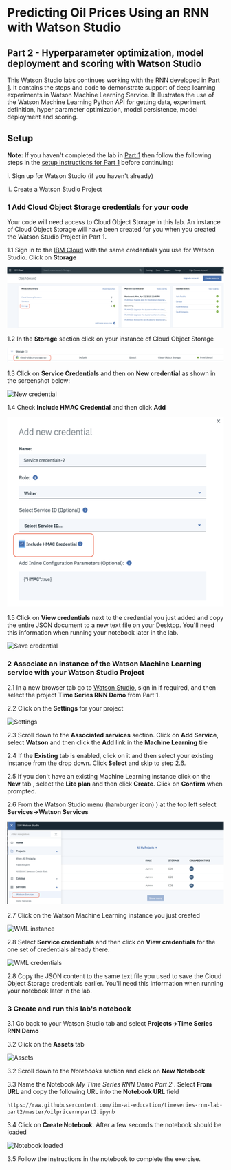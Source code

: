 #  Predicting Oil Prices Using an RNN with Watson Studio

## Part 2 - Hyperparameter optimization, model deployment and scoring with Watson Studio

This Watson Studio labs continues working with the RNN developed in  [Part 1](https://github.com/ibm-ai-education/timeseries-rnn-lab-part1). It contains the steps and code to demonstrate support of deep learning experiments in Watson Machine Learning Service. It illustrates the use of the Watson Machine Learning Python API for getting data, experiment definition, hyper parameter optimization, model persistence, model deployment and scoring.

## Setup

**Note:** If you haven't completed the lab in [Part 1](https://github.com/ibm-ai-education/timeseries-rnn-lab-part1) then follow the following steps in the [setup instructions for Part 1](https://github.com/ibm-ai-education/timeseries-rnn-lab-part1#setup) before continuing:

   i. Sign up for Watson Studio (if you haven't already)

   ii. Create a Watson Studio Project


### 1 Add Cloud Object Storage credentials for your code

Your code will need access to Cloud Object Storage in this lab. An instance of Cloud Object Storage will have been created for you when you created the Watson Studio Project in Part 1.

1.1 Sign in to the [IBM Cloud](https://cloud.ibm.com) with the same credentials you use for Watson Studio. Click on **Storage**

![Dashboard](images/ssV2.2.png)

1.2 In the **Storage** section click on your instance of Cloud Object Storage

![COS Instance](images/ssV2.4.png)


1.3 Click  on **Service Credentials** and then on **New credential** as shown in the screenshot below:

![New credential](images/ssV2.5.png)


1.4 Check **Include HMAC Credential** and then click **Add**

![Add new credential](images/ss3.1.png)


1.5 Click on **View credentials** next to the credential you just added and copy the entire JSON document to a new text file on your Desktop. You'll need this information when running your notebook later in the lab.

![Save credential](images/ss4.png)


### 2 Associate an instance of the Watson Machine Learning service  with your Watson Studio Project

2.1 In a new browser tab go to [Watson Studio](https://cloud.ibm.com/resources?search=watson%20studio), sign in if required, and then select the project **Time Series RNN Demo** from Part 1.


2.2 Click on the **Settings** for your project

![Settings](images/ss6.png)

2.3 Scroll down to the **Associated services** section. Click on **Add Service**, select **Watson** and then click the **Add** link in the **Machine Learning** tile

2.4 If the **Existing** tab is enabled, click on it and then select your existing instance from the drop down. Click **Select** and skip to step 2.6.

2.5 If you don't have an existing Machine Learning instance click on the **New** tab , select the **Lite plan** and then click **Create**. Click on **Confirm** when prompted.

2.6 From the Watson Studio menu (hamburger icon) ) at the top left select **Services->Watson Services**

![Watson Services](images/ssV2.6.png)

2.7 Click on the Watson Machine Learning instance you just created

![WML instance](images/ssV2.7.png)

2.8 Select **Service credentials** and then click on **View credentials** for the one set of credentials already there.

![WML credentials](images/ss9.png)


2.8 Copy the JSON content to the same text file you used to save the Cloud Object Storage credentials earlier. You'll need this information when running your notebook later in the lab.


### 3 Create and run this lab's notebook

3.1 Go back to your Watson Studio tab and select **Projects->Time Series RNN Demo**

3.2 Click on the **Assets** tab

![Assets](images/ss3.png)

3.2 Scroll down to the *Notebooks* section and click on **New Notebook**

3.3 Name the Notebook *My Time Series RNN Demo Part 2* . Select **From URL** and copy the following URL into the **Notebook URL** field

```
https://raw.githubusercontent.com/ibm-ai-education/timeseries-rnn-lab-part2/master/oilpricernnpart2.ipynb
```

3.4 Click on **Create Notebook**. After a few seconds the notebook should be loaded

![Notebook loaded](images/ss10.png)

3.5 Follow the instructions in the notebook to complete the exercise.
